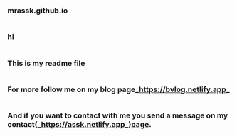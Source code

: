 # <h3>mrassk.github.io
#  <h3>hi
#  <h3>This is my readme file
# <h3> For more follow me on my blog page_https://bvlog.netlify.app_
#  <h3>And if you want to contact with me you send a message on my contact(_https://assk.netlify.app_)page.
